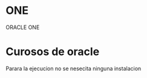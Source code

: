 # ONE

ORACLE ONE

<h1> Curosos de oracle</h1>

<p>Parara la ejecucion no se nesecita ninguna instalacion </p>